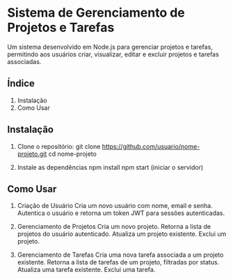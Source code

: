 # Sistema de Gerenciamento de Projetos e Tarefas

Um sistema desenvolvido em Node.js para gerenciar projetos e tarefas, permitindo aos usuários criar, visualizar, editar e excluir projetos e tarefas associadas.

## Índice

1. Instalação
2. Como Usar

## Instalação
1. Clone o repositório:
   git clone https://github.com/usuario/nome-projeto.git
   cd nome-projeto

2. Instale as dependências
   npm install 
   npm start (iniciar o servidor)

## Como Usar

1. Criação de Usuário
   Cria um novo usuário com nome, email e senha.
   Autentica o usuário e retorna um token JWT para sessões autenticadas.

2. Gerenciamento de Projetos
   Cria um novo projeto.
   Retorna a lista de projetos do usuário autenticado.
   Atualiza um projeto existente.
   Exclui um projeto.

3. Gerenciamento de Tarefas
   Cria uma nova tarefa associada a um projeto existente.
   Retorna a lista de tarefas de um projeto, filtradas por status.
   Atualiza uma tarefa existente.
   Exclui uma tarefa.


